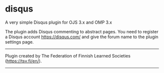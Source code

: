 # disqus
A very simple Disqus plugin for OJS 3.x and OMP 3.x

The plugin adds Disqus commenting to abstract pages. You need to register a Disqus account https://disqus.com/ and give the forum name to the plugin settings page.

***
Plugin created by The Federation of Finnish Learned Societies (https://tsv.fi/en/).
***
